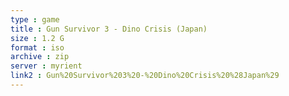```yaml
---
type : game
title : Gun Survivor 3 - Dino Crisis (Japan)
size : 1.2 G
format : iso
archive : zip
server : myrient
link2 : Gun%20Survivor%203%20-%20Dino%20Crisis%20%28Japan%29
---
```

